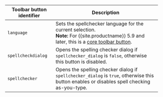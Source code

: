 | Toolbar button identifier | Description                                                                                                                                                                            |
|---------------------------|----------------------------------------------------------------------------------------------------------------------------------------------------------------------------------------|
| `language`                | Sets the spellchecker language for the current selection. <br /> **Note:** For {{site.productname}} 5.9 and later, this is a [core toolbar button](#thecoretoolbarbuttons). |
| `spellcheckdialog`        | Opens the spelling checker dialog if `spellchecker_dialog` is `false`, otherwise this button is disabled.                                                                              |
| `spellchecker`            | Opens the spelling checker dialog if `spellchecker_dialog` is `true`, otherwise this button enables or disables spell checking as-you-type.                                            |
